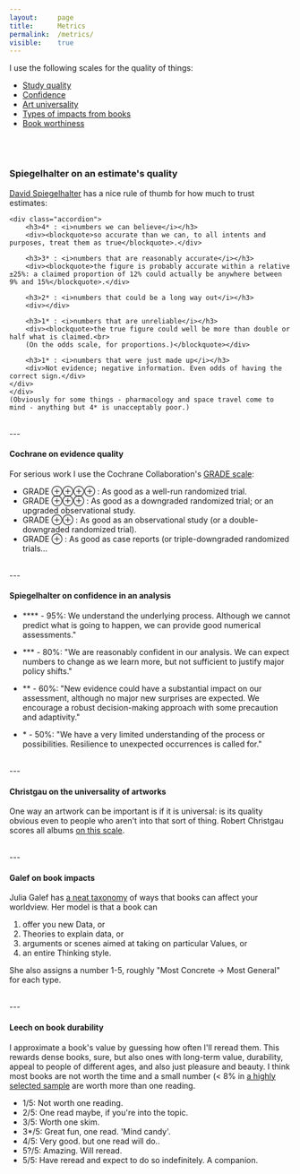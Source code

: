 ```yaml
---
layout: 	page
title: 		Metrics
permalink: 	/metrics/
visible:	true
---
```


I use the following scales for the quality of things:


* [Study quality](#cochrane-quality)
* [Confidence](#confidence)
* [Art universality](#christgau-art)
* [Types of impacts from books](#galef-books)
* [Book worthiness](#leech-books)


<br>
<a name="spiegel-quality"></a><br>

<div class="accordion">
	<h3>Spiegelhalter on an estimate's quality</h3>
	<div><a href="http://www.statslab.cam.ac.uk/Dept/People/Spiegelhalter/davids.html">David Spiegelhalter</a> has a nice rule of thumb for how much to trust estimates:

	<div class="accordion">
		<h3>4* : <i>numbers we can believe</i></h3>
		<div><blockquote>so accurate than we can, to all intents and purposes, treat them as true</blockquote>.</div>

		<h3>3* : <i>numbers that are reasonably accurate</i></h3>
		<div><blockquote>the figure is probably accurate within a relative ±25%: a claimed proportion of 12% could actually be anywhere between 9% and 15%</blockquote>.</div>

		<h3>2* : <i>numbers that could be a long way out</i></h3>
		<div></div>

		<h3>1* : <i>numbers that are unreliable</i></h3>
		<div><blockquote>the true figure could well be more than double or half what is claimed.<br>
		(On the odds scale, for proportions.)</blockquote></div>

		<h3>1* : <i>numbers that were just made up</i></h3>
		<div>Not evidence; negative information. Even odds of having the correct sign.</div>
	</div>
	</div>
	(Obviously for some things - pharmacology and space travel come to mind - anything but 4* is unacceptably poor.)

</div>



<a name="cochrane-quality"></a>

<br>---<br>

#### Cochrane on evidence quality
For serious work I use the Cochrane Collaboration's [GRADE scale][GRADE]:

* GRADE ⊕⊕⊕⊕ : As good as a well-run randomized trial.
* GRADE ⊕⊕⊕ : As good as a downgraded randomized trial; or an upgraded observational study.
* GRADE ⊕⊕ : As good as an observational study (or a double-downgraded randomized trial).
* GRADE ⊕ : As good as case reports (or triple-downgraded randomized trials...

	
<a name="confidence"></a>
<br>---<br>

#### Spiegelhalter on confidence in an analysis 
* \*\*\*\* - 95%: We understand the underlying process. Although we cannot predict what is going to happen, we can provide good numerical assessments."

* \*\*\* - 80%: "We are reasonably confident in our analysis. We can expect numbers to change as we learn more, but not sufficient to justify major policy shifts."

* \*\* - 60%: "New evidence could have a substantial impact on our assessment, although no major new surprises are expected. We encourage a robust decision-making approach with some precaution and adaptivity."

* \* - 50%: "We have a very limited understanding of the process or possibilities. Resilience to unexpected occurrences is called for."


<a name="christgau-art"></a>
<br>---<br>

#### Christgau on the universality of artworks

One way an artwork can be important is if it is universal: is its quality obvious even to people who aren't into that sort of thing. Robert Christgau scores all albums [on this scale][Christg].

<a name="galef-books"></a>
<br>---<br>

#### Galef on book impacts 

Julia Galef has [a neat taxonomy][Galef] of ways that books can affect your worldview. Her model is that a book can 

1. offer you new Data, or 
2. Theories to explain data, or 
3. arguments or scenes aimed at taking on particular Values, or 
4. an entire Thinking style. 

She also assigns a number 1-5, roughly "Most Concrete -> Most General" for each type.

<a name="leech-books"></a>
<br>---<br>

#### Leech on book durability

I approximate a book's value by guessing how often I'll reread them. This rewards dense books, sure, but also ones with long-term value, durability, appeal to people of different ages, and also just pleasure and beauty. I think most books are not worth the time and a small number (< 8% in [a highly selected sample][MyReading] are worth more than one reading.

* 1/5: Not worth one reading.
* 2/5: One read maybe, if you're into the topic.	   	
* 3/5: Worth one skim.
* 3*/5: Great fun, one read. 'Mind candy'.
* 4/5: Very good. but one read will do..
* 5?/5: Amazing. Will reread.
* 5/5: Have reread and expect to do so indefinitely. A companion.




[Spieg]:		http://www.statslab.cam.ac.uk/Dept/People/Spiegelhalter/davids.html
[GRADE]:		http://handbook.cochrane.org/chapter_12/12_2_assessing_the_quality_of_a_body_of_evidence.htm
[Christg]:		https://www.robertchristgau.com/xg/bk-cg90/grades-90s.php
[Galef]:		https://juliagalef.com/2017/01/06/a-taxonomy-of-books-that-change-your-worldview/
[MyReading]:	https://docs.google.com/spreadsheets/d/1qPIKI3TO5MpKtyg9DzsK6TOo6NhjHAHZbv3iS2yxnSo/edit?usp=sharing